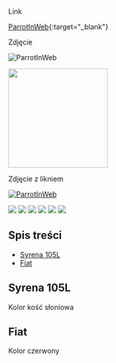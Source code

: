 Link

[ParrotInWeb](http://kozik.ovh){:target="_blank"}

Zdjęcie

![ParrotInWeb](http://kozik.ovh/images/logo/parrot_128x128_png.png "ParrotInWeb")

<img src="http://kozik.ovh/images/logo/parrot_1000x1000_png.png" alt="" width="200" height="200" />

Zdjęcie z likniem

[![ParrotInWeb](http://kozik.ovh/images/logo/parrot_128x128_png.png "ParrotInWeb")](http://kozik.ovh)

![](https://img.shields.io/github/stars/pandao/editor.md.svg) ![](https://img.shields.io/github/forks/pandao/editor.md.svg) ![](https://img.shields.io/github/tag/pandao/editor.md.svg) ![](https://img.shields.io/github/release/pandao/editor.md.svg) ![](https://img.shields.io/github/issues/pandao/editor.md.svg) ![](https://img.shields.io/bower/v/editor.md.svg)


## Spis treści
* [Syrena 105L](#syrena-105l)
* [Fiat](#fiat)

## Syrena 105L
Kolor kość słoniowa

## Fiat
Kolor czerwony


[//]: # (Ukryta treść)
